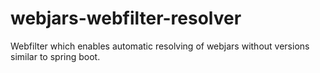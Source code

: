 # webjars-webfilter-resolver
Webfilter which enables automatic resolving of webjars without versions similar to spring boot.
